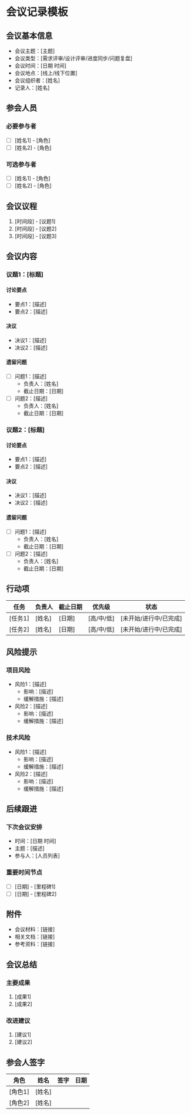 # 会议记录模板

## 会议基本信息
- 会议主题：[主题]
- 会议类型：[需求评审/设计评审/进度同步/问题复盘]
- 会议时间：[日期 时间]
- 会议地点：[线上/线下位置]
- 会议组织者：[姓名]
- 记录人：[姓名]

## 参会人员
### 必要参与者
- [ ] [姓名1] - [角色]
- [ ] [姓名2] - [角色]

### 可选参与者
- [ ] [姓名1] - [角色]
- [ ] [姓名2] - [角色]

## 会议议程
1. [时间段] - [议题1]
2. [时间段] - [议题2]
3. [时间段] - [议题3]

## 会议内容
### 议题1：[标题]
#### 讨论要点
- 要点1：[描述]
- 要点2：[描述]

#### 决议
- 决议1：[描述]
- 决议2：[描述]

#### 遗留问题
- [ ] 问题1：[描述]
  - 负责人：[姓名]
  - 截止日期：[日期]
- [ ] 问题2：[描述]
  - 负责人：[姓名]
  - 截止日期：[日期]

### 议题2：[标题]
#### 讨论要点
- 要点1：[描述]
- 要点2：[描述]

#### 决议
- 决议1：[描述]
- 决议2：[描述]

#### 遗留问题
- [ ] 问题1：[描述]
  - 负责人：[姓名]
  - 截止日期：[日期]
- [ ] 问题2：[描述]
  - 负责人：[姓名]
  - 截止日期：[日期]

## 行动项
| 任务 | 负责人 | 截止日期 | 优先级 | 状态 |
|-----|--------|---------|--------|------|
| [任务1] | [姓名] | [日期] | [高/中/低] | [未开始/进行中/已完成] |
| [任务2] | [姓名] | [日期] | [高/中/低] | [未开始/进行中/已完成] |

## 风险提示
### 项目风险
- 风险1：[描述]
  - 影响：[描述]
  - 缓解措施：[描述]
- 风险2：[描述]
  - 影响：[描述]
  - 缓解措施：[描述]

### 技术风险
- 风险1：[描述]
  - 影响：[描述]
  - 缓解措施：[描述]
- 风险2：[描述]
  - 影响：[描述]
  - 缓解措施：[描述]

## 后续跟进
### 下次会议安排
- 时间：[日期 时间]
- 主题：[描述]
- 参与人：[人员列表]

### 重要时间节点
- [ ] [日期] - [里程碑1]
- [ ] [日期] - [里程碑2]

## 附件
- 会议材料：[链接]
- 相关文档：[链接]
- 参考资料：[链接]

## 会议总结
### 主要成果
1. [成果1]
2. [成果2]

### 改进建议
1. [建议1]
2. [建议2]

## 参会人签字
| 角色 | 姓名 | 签字 | 日期 |
|-----|------|------|------|
| [角色1] | [姓名] | | |
| [角色2] | [姓名] | | | 